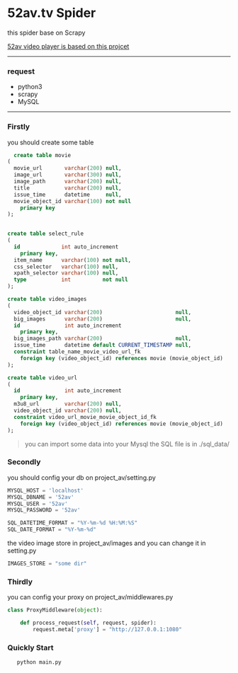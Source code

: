 # 52av.tv Spider
this spider base on Scrapy

[52av video player is based on this projcet](https://github.com/abadfox233/52av_video_player)

-------

### request
* python3
* scrapy
* MySQL

------

### Firstly 
you should create some table
```sql
  create table movie
(
  movie_url       varchar(200) null,
  image_url       varchar(300) null,
  image_path      varchar(200) null,
  title           varchar(200) null,
  issue_time      datetime     null,
  movie_object_id varchar(100) not null
    primary key
);
    

create table select_rule
(
  id             int auto_increment
    primary key,
  item_name      varchar(100) not null,
  css_selector   varchar(100) null,
  xpath_selector varchar(100) null,
  type           int          not null
);

create table video_images
(
  video_object_id varchar(200)                       null,
  big_images      varchar(200)                       null,
  id              int auto_increment
    primary key,
  big_images_path varchar(200)                       null,
  issue_time      datetime default CURRENT_TIMESTAMP null,
  constraint table_name_movie_video_url_fk
    foreign key (video_object_id) references movie (movie_object_id)
);

create table video_url
(
  id              int auto_increment
    primary key,
  m3u8_url        varchar(200) null,
  video_object_id varchar(200) null,
  constraint video_url_movie_movie_object_id_fk
    foreign key (video_object_id) references movie (movie_object_id)
);


```
> you can import some data into your Mysql
> the SQL file is in ./sql_data/

### Secondly 
you should config your db on project_av/setting.py
```python
MYSQL_HOST = 'localhost'
MYSQL_DBNAME = '52av'
MYSQL_USER = '52av'
MYSQL_PASSWORD = '52av'

SQL_DATETIME_FORMAT = "%Y-%m-%d %H:%M:%S"
SQL_DATE_FORMAT = "%Y-%m-%d"

```
the video image store in project_av/images
and you can change it in setting.py
```python
IMAGES_STORE = "some dir"
```
### Thirdly

you can config your proxy on project_av/middlewares.py
```python
class ProxyMiddleware(object):

    def process_request(self, request, spider):
        request.meta['proxy'] = "http://127.0.0.1:1080"
```

### Quickly Start
``` 
   python main.py   
```
